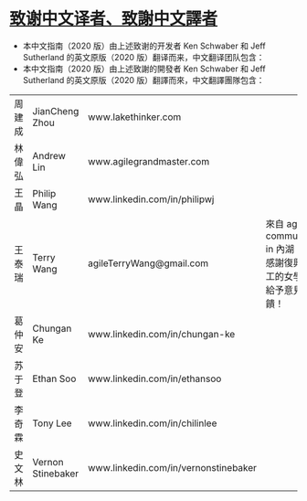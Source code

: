 # [致谢中文译者、致謝中文譯者](#chs-cht)

*   本中文指南（2020 版）由上述致谢的开发者 Ken Schwaber 和 Jeff Sutherland 的英文原版（2020 版）翻译而来，中文翻译团队包含：
*   本中文指南（2020 版）由上述致謝的開發者 Ken Schwaber 和 Jeff Sutherland 的英文原版（2020 版）翻譯而來，中文翻譯團隊包含：

<table><tbody><tr><td>周建成</td><td>JianCheng Zhou</td><td>www.lakethinker.com</td><td>&nbsp;</td></tr><tr><td>林偉弘</td><td>Andrew Lin</td><td>www.agilegrandmaster.com</td><td>&nbsp;</td></tr><tr><td>王晶</td><td>Philip Wang</td><td>www.linkedin.com/in/philipwj</td><td>&nbsp;</td></tr><tr><td>王泰瑞</td><td>Terry Wang</td><td>agileTerryWang@gmail.com&nbsp;</td><td>來自 agile community in 內湖；<br>感謝復興商工的女學生給予意見回饋！</td></tr><tr><td>葛仲安</td><td>Chungan Ke</td><td>www.linkedin.com/in/chungan-ke</td><td>&nbsp;</td></tr><tr><td>苏于登</td><td>Ethan Soo</td><td>www.linkedin.com/in/ethansoo</td><td>&nbsp;</td></tr><tr><td>李奇霖</td><td>Tony Lee</td><td>www.linkedin.com/in/chilinlee</td><td>&nbsp;</td></tr><tr><td>史文林</td><td>Vernon Stinebaker</td><td>www.linkedin.com/in/vernonstinebaker</td><td>&nbsp;</td></tr></tbody></table>
